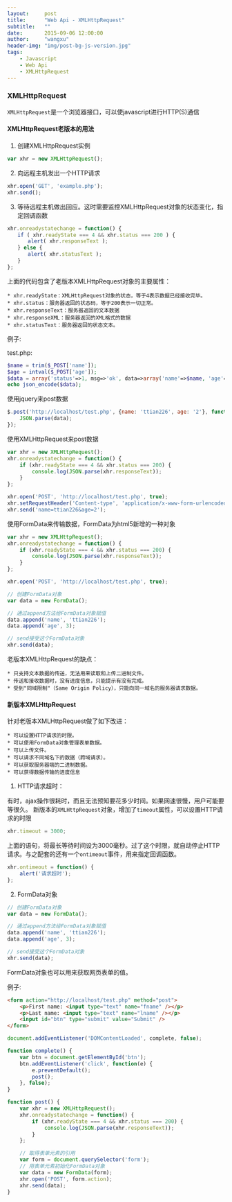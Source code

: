 ```yaml
---
layout:     post
title:      "Web Api - XMLHttpRequest"
subtitle:   ""
date:       2015-09-06 12:00:00
author:     "wangxu"
header-img: "img/post-bg-js-version.jpg"
tags:
    - Javascript
    - Web Api
    - XMLHttpRequest
---
```


### XMLHttpRequest

`XMLHttpRequest`是一个浏览器接口，可以使javascript进行HTTP(S)通信

#### XMLHttpRequest老版本的用法

1. 创建XMLHttpRequest实例

```javascript
var xhr = new XMLHttpRequest();
```

2. 向远程主机发出一个HTTP请求

```javascript
xhr.open('GET', 'example.php');
xhr.send();
```

3. 等待远程主机做出回应。这时需要监控XMLHttpRequest对象的状态变化，指定回调函数

```javascript
xhr.onreadystatechange = function() {
　　if ( xhr.readyState === 4 && xhr.status === 200 ) {
　　　　alert( xhr.responseText );
　　} else {
　　　　alert( xhr.statusText );
　　}
};
```

上面的代码包含了老版本XMLHttpRequest对象的主要属性：

    * xhr.readyState：XMLHttpRequest对象的状态，等于4表示数据已经接收完毕。
    * xhr.status：服务器返回的状态码，等于200表示一切正常。
    * xhr.responseText：服务器返回的文本数据
    * xhr.responseXML：服务器返回的XML格式的数据
    * xhr.statusText：服务器返回的状态文本。

例子:

test.php:

```php
$name = trim($_POST['name']);
$age = intval($_POST['age']);
$data = array('status'=>1, msg=>'ok', data=>array('name'=>$name, 'age'=>$age));
echo json_encode($data);
```

使用jquery来post数据

```javascript
$.post('http://localhost/test.php', {name: 'ttian226', age: '2'}, function(data) {
    JSON.parse(data);
});
```

使用XMLHttpRequest来post数据

```javascript
var xhr = new XMLHttpRequest();
xhr.onreadystatechange = function() {
    if (xhr.readyState === 4 && xhr.status === 200) {
        console.log(JSON.parse(xhr.responseText));
    }
};

xhr.open('POST', 'http://localhost/test.php', true);
xhr.setRequestHeader('Content-type', 'application/x-www-form-urlencoded');
xhr.send('name=ttian226&age=2');
```

使用FormData来传输数据，FormData为html5新增的一种对象

```javascript
var xhr = new XMLHttpRequest();
xhr.onreadystatechange = function() {
    if (xhr.readyState === 4 && xhr.status === 200) {
        console.log(JSON.parse(xhr.responseText));
    }
};

xhr.open('POST', 'http://localhost/test.php', true);

// 创建FormData对象
var data = new FormData();

// 通过append方法给FormData对象赋值
data.append('name', 'ttian226');
data.append('age', 3);

// send接受这个FormData对象
xhr.send(data);
```

老版本XMLHttpRequest的缺点：

    * 只支持文本数据的传送，无法用来读取和上传二进制文件。
    * 传送和接收数据时，没有进度信息，只能提示有没有完成。
    * 受到"同域限制"（Same Origin Policy），只能向同一域名的服务器请求数据。


#### 新版本XMLHttpRequest

针对老版本XMLHttpRequest做了如下改进：

    * 可以设置HTTP请求的时限。
    * 可以使用FormData对象管理表单数据。
    * 可以上传文件。
    * 可以请求不同域名下的数据（跨域请求）。
    * 可以获取服务器端的二进制数据。
    * 可以获得数据传输的进度信息

1. HTTP请求超时：

有时，ajax操作很耗时，而且无法预知要花多少时间。如果网速很慢，用户可能要等很久。
新版本的`XMLHttpRequest`对象，增加了`timeout`属性，可以设置HTTP请求的时限

```javascript
xhr.timeout = 3000;
```

上面的语句，将最长等待时间设为3000毫秒。过了这个时限，就自动停止HTTP请求。与之配套的还有一个`ontimeout`事件，用来指定回调函数。

```javascript
xhr.ontimeout = function() {
    alert('请求超时');
};
```

2. FormData对象

```javascript
// 创建FormData对象
var data = new FormData();

// 通过append方法给FormData对象赋值
data.append('name', 'ttian226');
data.append('age', 3);

// send接受这个FormData对象
xhr.send(data);
```

FormData对象也可以用来获取网页表单的值。

例子:

```html
<form action="http://localhost/test.php" method="post">
    <p>First name: <input type="text" name="fname" /></p>
    <p>Last name: <input type="text" name="lname" /></p>
    <input id="btn" type="submit" value="Submit" />
</form>
```

```javascript
document.addEventListener('DOMContentLoaded', complete, false);

function complete() {
    var btn = document.getElementById('btn');
    btn.addEventListener('click', function(e) {
        e.preventDefault();
        post();
    }, false);
}

function post() {
    var xhr = new XMLHttpRequest();
    xhr.onreadystatechange = function() {
        if (xhr.readyState === 4 && xhr.status === 200) {
            console.log(JSON.parse(xhr.responseText));
        }
    };

    // 取得表单元素的引用
    var form = document.querySelector('form');
    // 用表单元素初始化FormData对象
    var data = new FormData(form);
    xhr.open('POST', form.action);
    xhr.send(data);
}
```

